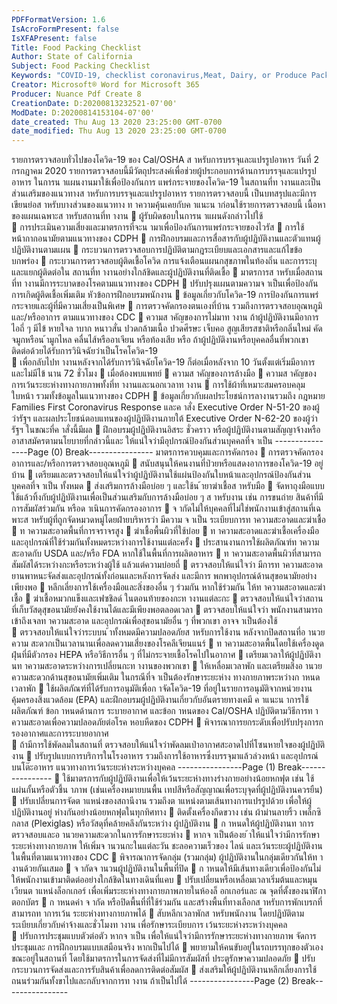 ```yaml
---
PDFFormatVersion: 1.6
IsAcroFormPresent: false
IsXFAPresent: false
Title: Food Packing Checklist
Author: State of California
Subject: Food Packing Checklist
Keywords: "COVID-19, checklist coronavirus,Meat, Dairy, or Produce Packing or Processing"
Creator: Microsoft® Word for Microsoft 365
Producer: Nuance Pdf Create 8
CreationDate: D:20200813232521-07'00'
ModDate: D:20200814153104-07'00'
date_created: Thu Aug 13 2020 23:25:00 GMT-0700
date_modified: Thu Aug 13 2020 23:25:00 GMT-0700
---
```

รายการตรวจสอบทั่วไปของโควิด-19 ของ Cal/OSHA 
ส าหรับการบรรจุและแปรรูปอาหาร 
วันที่ 2 กรกฎาคม 2020 
รายการตรวจสอบนี้มีวัตถุประสงค์เพื่อช่วยผู้ประกอบการด้านการบรรจุและแปรรูปอาหาร ในการน าแผนงานมาใช้เพื่อป้องกันการ
แพร่กระจายของโควิด-19 ในสถานที่ท างานและเป็นส่วนเสริมของแนวทางส าหรับการบรรจุและแปรรูปอาหาร รายการตรวจสอบนี้
เป็นบทสรุปและมีการเขียนย่อส าหรับบางส่วนของแนวทาง ท าความคุ้นเคยกับค าแนะน าก่อนใช้รายการตรวจสอบนี้ 
เนื้อหาของแผนเฉพาะส าหรับสถานที่ท างาน 
 ผู้รับผิดชอบในการน าแผนดังกล่าวไปใช้  
 การประเมินความเสี่ยงและมาตรการที่จะน ามาเพื่อป้องกันการแพร่กระจายของไวรัส
 การใช้หน้ากากอนามัยตามแนวทางของ CDPH 
 การฝึกอบรมและการสื่อสารกับผู้ปฏิบัติงานและตัวแทนผู้ปฏิบัติงานตามแผน 
 กระบวนการตรวจสอบการปฏิบัติตามกฎระเบียบและเอกสารและแก้ไขข้อบกพร่อง 
 กระบวนการตรวจสอบผู้ติดเชื้อโควิด การแจ้งเตือนแผนกสุขภาพในท้องถิ่น และการระบุและแยกผู้ติดต่อใน
สถานที่ท างานอย่างใกล้ชิดและผู้ปฏิบัติงานที่ติดเชื้อ 
 มาตรการส าหรับเมื่อสถานที่ท างานมีการระบาดของโรคตามแนวทางของ CDPH 
 ปรับปรุงแผนตามความจ าเป็นเพื่อป้องกันการเกิดผู้ติดเชื้อเพิ่มเติม 
หัวข้อการฝึกอบรมพนักงาน 
 ข้อมูลเกี่ยวกับโควิด-19 การป้องกันการแพร่กระจายและผู้ที่มีความเสี่ยงเป็นพิเศษ 
 การตรวจคัดกรองตนเองที่บ้าน รวมถึงการตรวจสอบอุณหภูมิและ/หรืออาการ ตามแนวทางของ CDC 
 ความส าคัญของการไม่มาท างาน ถ้าผู้ปฏิบัติงานมีอาการไอถี่ ๆ มีไข้ หายใจล าบาก หนาวสั่น ปวดกล้ามเนื้อ 
ปวดศีรษะ เจ็บคอ สูญเสียรสชาติหรือกลิ่นใหม่ คัดจมูกหรือน ้ามูกไหล คลื่นไส้หรืออาเจียน หรือท้องเสีย หรือ
ถ้าผู้ปฏิบัติงานหรือบุคคลอื่นที่พวกเขาติดต่อด้วยได้รับการวินิจฉัยว่าเป็นโรคโควิด-19  
 เพื่อกลับไปท างานหลังจากได้รับการวินิจฉัยโควิด-19 ก็ต่อเมื่อหลังจาก 10 วันตั้งแต่เริ่มมีอาการและไม่มีไข้
นาน 72 ชั่วโมง 
 เมื่อต้องพบแพทย์ 
 ความส าคัญของการล้างมือ 
 ความส าคัญของการเว้นระยะห่างทางกายภาพทั้งที่ท างานและนอกเวลาท างาน 
 การใช้ผ้าที่เหมาะสมครอบคลุมใบหน้า รวมทั้งข้อมูลในแนวทางของ CDPH 
 ข้อมูลเกี่ยวกับผลประโยชน์การลางานรวมถึง กฎหมาย Families First Coronavirus Response และค าสั่ง 
Executive Order N-51-20 ของผู้ว่ารัฐฯ และผลประโยชน์ตอบแทนของผู้ปฏิบัติงานภายใต้ Executive 
Order N-62-20 ของผู้ว่ารัฐฯ ในขณะที่ค าสั่งนี้มีผล 
 ฝึกอบรมผู้ปฏิบัติงานอิสระ ชั่วคราว หรือผู้ปฏิบัติงานตามสัญญาจ้างหรืออาสาสมัครตามนโยบายที่กล่าวนี้และ
ให้แน่ใจว่ามีอุปกรณ์ป้องกันส่วนบุคคลที่จ าเป็น 
----------------Page (0) Break----------------
มาตรการควบคุมและการคัดกรอง 
 การตรวจคัดกรองอาการและ/หรือการตรวจสอบอุณหภูมิ
 สนับสนุนให้คนงานที่ป่วยหรือแสดงอาการของโควิด-19 อยู่บ้าน 
 เตรียมและตรวจสอบให้แน่ใจว่าผู้ปฏิบัติงานใช้แผ่นป้องกันใบหน้าและอุปกรณ์ป้องกันส่วนบุคคลที่จ าเป็น
ทั้งหมด 
 ส่งเสริมการล้างมือบ่อย ๆ และใช้น ้ายาฆ่าเชื้อส าหรับมือ 
 จัดหาถุงมือแบบใช้แล้วทิ้งกับผู้ปฏิบัติงานเพื่อเป็นส่วนเสริมกับการล้างมือบ่อย ๆ ส าหรับงาน เช่น การขนถ่าย
สินค้าที่มีการสัมผัสร่วมกัน หรือด าเนินการคัดกรองอาการ 
 จ ากัดไม่ให้บุคคลที่ไม่ใช่พนักงานเข้าสู่สถานที่เฉพาะส าหรับผู้ที่ถูกจัดหมวดหมู่โดยฝ่ายบริหารว่า มีความ
จ าเป็น 
ระเบียบการท าความสะอาดและฆ่าเชื้อ 
 ท าความสะอาดพื้นที่การจราจรสูง 
 ฆ่าเชื้อพื้นผิวที่ใช้บ่อย 
 ท าความสะอาดและฆ่าเชื้อเครื่องมือและอุปกรณ์ที่ใช้ร่วมกันทั้งหมดระหว่างการใช้งานแต่ละครั้ง 
 ประสานงานการใช้ผลิตภัณฑ์ท าความสะอาดกับ USDA และ/หรือ FDA หากใช้ในพื้นที่การผลิตอาหาร 
 ท าความสะอาดพื้นผิวที่สามารถสัมผัสได้ระหว่างกะหรือระหว่างผู้ใช้ แล้วแต่ความบ่อยถี่ 
 ตรวจสอบให้แน่ใจว่า มีการท าความสะอาดยานพาหนะจัดส่งและอุปกรณ์ทั้งก่อนและหลังการจัดส่ง และมีการ
พกพาอุปกรณ์ด้านสุขอนามัยอย่างเพียงพอ 
 หลีกเลี่ยงการใช้เครื่องมือและสิ่งของอื่น ๆ ร่วมกัน หากใช้ร่วมกัน ให้ท าความสะอาดและฆ่าเชื้อ 
 ฆ่าเชื้อหมวกแข็งและเฟซชิลด์ ในตอนท้ายของกะท างานแต่ละกะ 
 ตรวจสอบให้แน่ใจว่าสถานที่เก็บวัสดุสุขอนามัยยังคงใช้งานได้และมีเพียงพอตลอดเวลา 
 ตรวจสอบให้แน่ใจว่า พนักงานสามารถเข้าถึงเจลท าความสะอาด และอุปกรณ์เพื่อสุขอนามัยอื่น ๆ ที่พวกเขา
อาจจ าเป็นต้องใช้  
 ตรวจสอบให้แน่ใจว่าระบบน ้าทั้งหมดมีความปลอดภัยส าหรับการใช้งาน หลังจากปิดสถานที่อ านวยความ
สะดวกเป็นเวลานานเพื่อลดความเสี่ยงของโรคลีเจียนแนร์ 
 ท าความสะอาดพื้นโดยใช้เครื่องดูดฝุ่นที่มีตัวกรอง HEPA หรือวิธีการอื่น ๆ ที่ไม่กระจายเชื้อโรคไปในอากาศ 
 เตรียมเวลาให้ผู้ปฏิบัติงานท าความสะอาดระหว่างการเปลี่ยนกะท างานของพวกเขา 
 ให้เหลื่อมเวลาพัก และเตรียมสิ่งอ านวยความสะดวกด้านสุขอนามัยเพิ่มเติม ในกรณีที่จ าเป็นต้องรักษาระยะห่าง
ทางกายภาพระหว่างก าหนดเวลาพัก 
 ใช้ผลิตภัณฑ์ที่ได้รับการอนุมัติเพื่อก าจัดโควิด-19 ที่อยู่ในรายการอนุมัติจากหน่วยงานคุ้มครองสิ่งแวดล้อม 
(EPA) และฝึกอบรมผู้ปฏิบัติงานเกี่ยวกับอันตรายทางเคมี ค าแนะน าการใช้ผลิตภัณฑ์ ข้อก าหนดด้านการ
ระบายอากาศ และข้อก าหนดของ Cal/OSHA ปฏิบัติตามวิธีการท าความสะอาดเพื่อความปลอดภัยต่อโรค
หอบหืดของ CDPH 
 พิจารณาการยกระดับเพื่อปรับปรุงการกรองอากาศและการระบายอากาศ  
 ถ้ามีการใช้พัดลมในสถานที่ ตรวจสอบให้แน่ใจว่าพัดลมเป่าอากาศสะอาดไปที่โซนหายใจของผู้ปฏิบัติงาน 
 ปรับรูปแบบการบริการในโรงอาหาร รวมถึงการใช้อาหารซึ่งบรรจุมาแล้วล่วงหน้า และอุปกรณ์บนโต๊ะอาหาร 
แนวทางการเว้นระยะห่างระหว่างบุคคล 
----------------Page (1) Break----------------
 ใช้มาตรการกับผู้ปฏิบัติงานเพื่อให้เว้นระยะห่างทางร่างกายอย่างน้อยหกฟุต เช่น ใช้แผ่นกั้นหรือตัวชี้น าภาพ 
(เช่นเครื่องหมายบนพื้น เทปสีหรือสัญญาณเพื่อระบุจุดที่ผู้ปฏิบัติงานควรยืน) 
 ปรับเปลี่ยนการจัดต าแหน่งของสถานีงาน รวมถึงต าแหน่งตามเส้นทางการแปรรูปด้วย เพื่อให้ผู้ปฏิบัติงานอยู่
ห่างกันอย่างน้อยหกฟุตในทุกทิศทาง 
 ติดตั้งเครื่องกีดขวาง เช่น ผ้าม่านลายริ้ว เพล็กซิกลาส (Plexiglas) หรือวัสดุที่คล้ายคลึงกันระหว่าง
ผู้ปฏิบัติงาน 
 ก าหนดให้ผู้ปฏิบัติงานท าการตรวจสอบและอ านวยความสะดวกในการรักษาระยะห่าง 
 หากจ าเป็นต้องย ้าให้แน่ใจว่ามีการรักษาระยะห่างทางกายภาพ ให้เพิ่มจ านวนกะในแต่ละวัน ชะลอความเร็วของ
ไลน์ และเว้นระยะผู้ปฏิบัติงานในพื้นที่ตามแนวทางของ CDC 
 พิจารณาการจัดกลุ่ม (รวมกลุ่ม) ผู้ปฏิบัติงานในกลุ่มเดียวกันให้ท างานด้วยกันเสมอ 
 จ ากัดจ านวนผู้ปฏิบัติงานในพื้นที่ปิด 
 ก าหนดให้มีเส้นทางเดียวเพื่อป้องกันไม่ให้พนักงานเข้ามาติดต่ออย่างใกล้ชิดในทางเดินที่แคบ 
 ปรับเปลี่ยนหรือเหลื่อมเวลาเริ่มต้นและหมุนเวียนต าแหน่งล็อกเกอร์ เพื่อเพิ่มระยะห่างทางกายภาพภายในห้องล็
อกเกอร์และ ณ จุดที่ตั้งของนาฬิกาตอกบัตร 
 ก าหนดค่า จ ากัด หรือปิดพื้นที่ที่ใช้ร่วมกัน และสร้างพื้นที่ทางเลือกส าหรับการพักเบรกที่สามารถท าการเว้น
ระยะห่างทางกายภาพได้ 
 สับหลีกเวลาพักส าหรับพนักงาน โดยปฏิบัติตามระเบียบเกี่ยวกับค่าจ้างและชั่วโมงท างาน เพื่อรักษาระเบียบการ
เว้นระยะห่างระหว่างบุคคล  
 ปรับการประชุมแบบตัวต่อตัว หากจ าเป็น เพื่อให้แน่ใจว่ามีการรักษาระยะห่างทางกายภาพ จัดการประชุมและ
การฝึกอบรมแบบเสมือนจริง หากเป็นไปได้ 
 พยายามให้คนขับอยู่ในรถบรรทุกของตัวเองขณะอยู่ในสถานที่ โดยใช้มาตรการในการจัดส่งที่ไม่มีการสัมผัสที่
ประตูรักษาความปลอดภัย 
 ปรับกระบวนการจัดส่งและการรับสินค้าเพื่อลดการติดต่อสัมผัส 
 ส่งเสริมให้ผู้ปฏิบัติงานหลีกเลี่ยงการใช้ถนนร่วมกันทั้งขาไปและกลับจากการท างาน ถ้าเป็นไปได้ 
----------------Page (2) Break----------------
